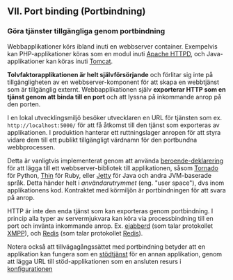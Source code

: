 ## VII. Port binding (Portbindning)
### Göra tjänster tillgängliga genom portbindning

Webbapplikationer körs ibland inuti en webbserver container. Exempelvis kan PHP-applikationer köras som en modul inuti [Apache HTTPD](http://httpd.apache.org/), och Java-applikationer kan köras inuti [Tomcat](http://tomcat.apache.org/).

**Tolvfaktorapplikationen är helt självförsörjande** och förlitar sig inte på tillgängligheten av en webbserver-komponent för att skapa en webbtjänst som är tillgänglig externt. Webbapplikationen själv **exporterar HTTP som en tjänst genom att binda till en port** och att lyssna på inkommande anrop på den porten.

I en lokal utvecklingsmiljö besöker utvecklaren en URL för tjänsten som ex. `http://localhost:5000/` för att få åtkomst till den tjänst som exporteras av applikationen. I produktion hanterar ett ruttningslager anropen för att styra vidare dem till ett publikt tillgängligt värdnamn för den portbundna webbprocessen.

Detta är vanligtvis implementerat genom att använda [beroende-deklarering](./dependencies) för att lägga till ett webbserver-bibliotek till applikationen, såsom [Tornado](http://www.tornadoweb.org/) för Python, [Thin](http://code.macournoyer.com/thin/) för Ruby, eller [Jetty](http://www.eclipse.org/jetty/) för Java och andra JVM-baserade språk. Detta händer helt i *användarutrymmet* (eng. "user space"), dvs inom applikationens kod. Kontraktet med körmiljön är portbindningen för att svara på anrop.

HTTP är inte den enda tjänst som kan exporteras genom portbindning. I princip alla typer av servermjukvara kan köra via processbindning till en port och invänta inkommande anrop. Ex. [ejabberd](http://www.ejabberd.im/) (som talar protokollet [XMPP](http://xmpp.org/)), och [Redis](http://redis.io/) (som talar protokollet [Redis](http://redis.io/topics/protocol)).

Notera också att tillvägagångssättet med portbindning betyder att en applikation kan fungera som en [stödtjänst](./backing-services) för en annan applikation, genom att lägga URL till stöd-applikationen som en ansluten resurs i [konfigurationen](./config)
